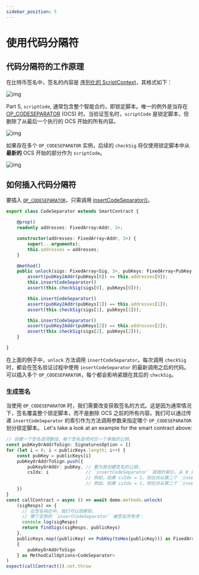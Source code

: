```yaml
---
sidebar_position: 5
---
```


# 使用代码分隔符

## 代码分隔符的工作原理

在比特币签名中，签名的内容是 [序列化的 ScriptContext](../how-to-write-a-contract/scriptcontext.md#serialization)，其格式如下：

![img](/sCrypt/codeseparator-01.png)

Part 5, `scriptCode`, 通常包含整个智能合约，即锁定脚本。唯一的例外是当存在 [OP_CODESEPARATOR](https://wiki.bitcoinsv.io/index.php/OP_CODESEPARATOR) (OCS) 时。当验证签名时，`scriptCode` 是锁定脚本，但删除了从最后一个执行的 OCS 开始的所有内容。

![img](/sCrypt/codeseparator-02.png)

如果存在多个 `OP_CODESEPARATOR` 实例，后续的 `checkSig` 将仅使用锁定脚本中从 **最新的** OCS 开始的部分作为 `scriptCode`。

![img](/sCrypt/codeseparator-03.png)

## 如何插入代码分隔符

要插入 [`OP_CODESEPARATOR`](https://wiki.bitcoinsv.io/index.php/OP_CODESEPARATOR)，只需调用 [insertCodeSeparator()](../how-to-write-a-contract/built-ins.md#insertcodeseparator)。

```ts
export class CodeSeparator extends SmartContract {

    @prop()
    readonly addresses: FixedArray<Addr, 3>;

    constructor(addresses: FixedArray<Addr, 3>) {
        super(...arguments);
        this.addresses = addresses;
    }

    @method()
    public unlock(sigs: FixedArray<Sig, 3>, pubKeys: FixedArray<PubKey, 3>) {
        assert(pubKey2Addr(pubKeys[0]) == this.addresses[0]);
        this.insertCodeSeparator()
        assert(this.checkSig(sigs[0], pubKeys[0]));

        this.insertCodeSeparator()
        assert(pubKey2Addr(pubKeys[1]) == this.addresses[1]);
        assert(this.checkSig(sigs[1], pubKeys[1]));

        this.insertCodeSeparator()
        assert(pubKey2Addr(pubKeys[2]) == this.addresses[2]);
        assert(this.checkSig(sigs[2], pubKeys[2]));
    }

}
```

在上面的例子中，`unlock` 方法调用 `insertCodeSeparator`。每次调用 `checkSig` 时，都会在签名验证过程中使用 `insertCodeSeparator` 的最新调用之后的代码。可以插入多个 `OP_CODESEPARATOR`，每个都会影响紧跟在其后的 `checkSig`。

### 生成签名

当使用 `OP_CODESEPARATOR` 时，我们需要改变获取签名的方式。这是因为通常情况下，签名覆盖整个锁定脚本，而不是删除 OCS 之前的所有内容。我们可以通过传递 `insertCodeSeparator` 的索引作为方法调用参数来指定哪个 `OP_CODESEPARATOR` 划分锁定脚本。
Let's take a look at an example for the smart contract above:

```ts
// 创建一个签名选项数组，每个签名选项对应一个单独的公钥。
const pubKeyOrAddrToSign: SignaturesOption = []
for (let i = 0; i < publicKeys.length; i++) {
    const pubKey = publicKeys[i]
    pubKeyOrAddrToSign.push({
        pubKeyOrAddr: pubKey, // 要为其创建签名的公钥。
        csIdx: i              // `insertCodeSeparator` 调用的索引，从 0 开始
                              // 例如，如果 csIdx = 1，则仅对从第二个 `insertCodeSeparator` 开始的部分进行签名。
                              // 例如，如果 csIdx = 1，则仅对从第二个 `insertCodeSeparator` 开始的部分进行签名。
    })
}
const callContract = async () => await demo.methods.unlock(
    (sigResps) => {
      // 在签名响应中，我们可以观察到，
      // 哪个实例的 `insertCodeSeparator` 被签名所考虑：
      console.log(sigResps)
      return findSigs(sigResps, publicKeys)
    },
    publicKeys.map((publicKey) => PubKey(toHex(publicKey))) as FixedArray<PubKey, 3>,
    {
        pubKeyOrAddrToSign
    } as MethodCallOptions<CodeSeparator>
)
expect(callContract()).not.throw
```
